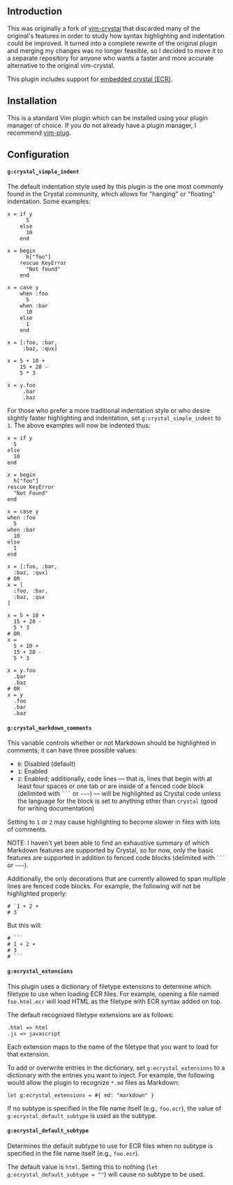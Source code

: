 ## Introduction

This was originally a fork of [vim-crystal](https://github.com/vim-crystal/vim-crystal) that discarded many of the original's features in order to study how syntax highlighting and indentation could be improved. It turned into a complete rewrite of the original plugin and merging my changes was no longer feasible, so I decided to move it to a separate repository for anyone who wants a faster and more accurate alternative to the original vim-crystal.

This plugin includes support for [embedded crystal (ECR)](https://crystal-lang.org/api/latest/ECR.html).

## Installation

This is a standard Vim plugin which can be installed using your plugin manager of choice. If you do not already have a plugin manager, I recommend [vim-plug](https://github.com/junegunn/vim-plug).

## Configuration

#### `g:crystal_simple_indent`

The default indentation style used by this plugin is the one most commonly found in the Crystal community, which allows for "hanging" or "floating" indentation. Some examples:

~~~crystal
x = if y
      5
    else
      10
    end

x = begin
      h["foo"]
    rescue KeyError
      "Not found"
    end

x = case y
    when :foo
      5
    when :bar
      10
    else
      1
    end

x = [:foo, :bar,
     :baz, :qux]

x = 5 + 10 +
    15 + 20 -
    5 * 3

x = y.foo
     .bar
     .baz
~~~

For those who prefer a more traditional indentation style or who desire slightly faster highlighting and indentation, set `g:crystal_simple_indent` to `1`. The above examples will now be indented thus:

~~~crystal
x = if y
  5
else
  10
end

x = begin
  h["foo"]
rescue KeyError
  "Not Found"
end

x = case y
when :foo
  5
when :bar
  10
else
  1
end

x = [:foo, :bar,
  :baz, :qux]
# OR
x = [
  :foo, :bar,
  :baz, :qux
]

x = 5 + 10 +
  15 + 20 -
  5 * 3
# OR
x =
  5 + 10 +
  15 + 20 -
  5 * 3

x = y.foo
  .bar
  .baz
# OR
x = y
  .foo
  .bar
  .baz
~~~

#### `g:crystal_markdown_comments`

This variable controls whether or not Markdown should be highlighted in comments; it can have three possible values:

* `0`: Disabled (default)
* `1`: Enabled
* `2`: Enabled; additionally, code lines &mdash; that is, lines that begin with at least four spaces or one tab or are inside of a fenced code block (delimited with ` ``` ` or `~~~`) &mdash; will be highlighted as Crystal code unless the language for the block is set to anything other than `crystal` (good for writing documentation)

Setting to `1` or `2` may cause highlighting to become slower in files with lots of comments.

NOTE: I haven't yet been able to find an exhaustive summary of which Markdown features are supported by Crystal, so for now, only the basic features are supported in addition to fenced code blocks (delimited with ` ``` ` or `~~~`).

Additionally, the only decorations that are currently allowed to span multiple lines are fenced code blocks. For example, the following will not be highlighted properly:

~~~crystal
# `1 + 2 +
# 3`
~~~

But this will:

~~~crystal
# ```
# 1 + 2 +
# 3
# ```
~~~

#### `g:ecrystal_extensions`

This plugin uses a dictionary of filetype extensions to determine which filetype to use when loading ECR files. For example, opening a file named `foo.html.ecr` will load HTML as the filetype with ECR syntax added on top.

The default recognized filetype extensions are as follows:

~~~
.html => html
.js => javascript
~~~

Each extension maps to the name of the filetype that you want to load for that extension.

To add or overwrite entries in the dictionary, set `g:ecrystal_extensions` to a dictionary with the entries you want to inject. For example, the following would allow the plugin to recognize `*.md` files as Markdown:

~~~vim
let g:ecrystal_extensions = #{ md: "markdown" }
~~~

If no subtype is specified in the file name itself (e.g., `foo.ecr`), the value of `g:ecrystal_default_subtype` is used as the subtype.

#### `g:ecrystal_default_subtype`

Determines the default subtype to use for ECR files when no subtype is specified in the file name itself (e.g., `foo.ecr`).

The default value is `html`. Setting this to nothing (`let g:ecrystal_default_subtype = ""`) will cause no subtype to be used.
